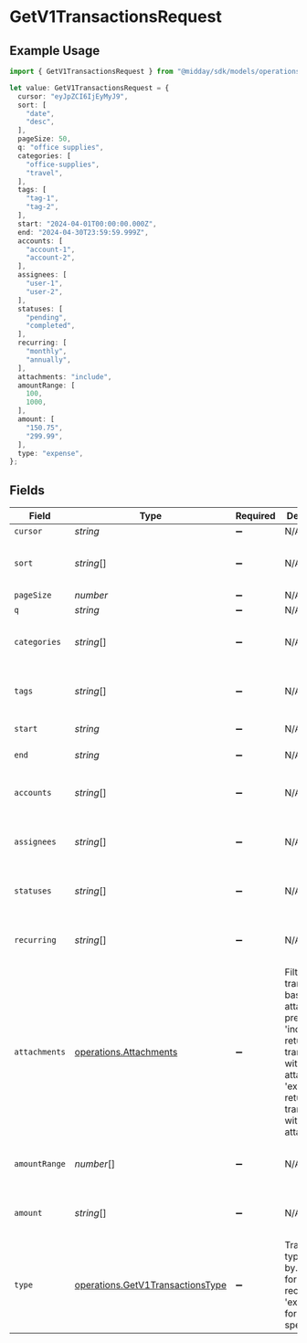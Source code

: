 # GetV1TransactionsRequest

## Example Usage

```typescript
import { GetV1TransactionsRequest } from "@midday/sdk/models/operations";

let value: GetV1TransactionsRequest = {
  cursor: "eyJpZCI6IjEyMyJ9",
  sort: [
    "date",
    "desc",
  ],
  pageSize: 50,
  q: "office supplies",
  categories: [
    "office-supplies",
    "travel",
  ],
  tags: [
    "tag-1",
    "tag-2",
  ],
  start: "2024-04-01T00:00:00.000Z",
  end: "2024-04-30T23:59:59.999Z",
  accounts: [
    "account-1",
    "account-2",
  ],
  assignees: [
    "user-1",
    "user-2",
  ],
  statuses: [
    "pending",
    "completed",
  ],
  recurring: [
    "monthly",
    "annually",
  ],
  attachments: "include",
  amountRange: [
    100,
    1000,
  ],
  amount: [
    "150.75",
    "299.99",
  ],
  type: "expense",
};
```

## Fields

| Field                                                                                                                                                           | Type                                                                                                                                                            | Required                                                                                                                                                        | Description                                                                                                                                                     | Example                                                                                                                                                         |
| --------------------------------------------------------------------------------------------------------------------------------------------------------------- | --------------------------------------------------------------------------------------------------------------------------------------------------------------- | --------------------------------------------------------------------------------------------------------------------------------------------------------------- | --------------------------------------------------------------------------------------------------------------------------------------------------------------- | --------------------------------------------------------------------------------------------------------------------------------------------------------------- |
| `cursor`                                                                                                                                                        | *string*                                                                                                                                                        | :heavy_minus_sign:                                                                                                                                              | N/A                                                                                                                                                             | eyJpZCI6IjEyMyJ9                                                                                                                                                |
| `sort`                                                                                                                                                          | *string*[]                                                                                                                                                      | :heavy_minus_sign:                                                                                                                                              | N/A                                                                                                                                                             | [<br/>"date",<br/>"desc"<br/>]                                                                                                                                  |
| `pageSize`                                                                                                                                                      | *number*                                                                                                                                                        | :heavy_minus_sign:                                                                                                                                              | N/A                                                                                                                                                             | 50                                                                                                                                                              |
| `q`                                                                                                                                                             | *string*                                                                                                                                                        | :heavy_minus_sign:                                                                                                                                              | N/A                                                                                                                                                             | office supplies                                                                                                                                                 |
| `categories`                                                                                                                                                    | *string*[]                                                                                                                                                      | :heavy_minus_sign:                                                                                                                                              | N/A                                                                                                                                                             | [<br/>"office-supplies",<br/>"travel"<br/>]                                                                                                                     |
| `tags`                                                                                                                                                          | *string*[]                                                                                                                                                      | :heavy_minus_sign:                                                                                                                                              | N/A                                                                                                                                                             | [<br/>"tag-1",<br/>"tag-2"<br/>]                                                                                                                                |
| `start`                                                                                                                                                         | *string*                                                                                                                                                        | :heavy_minus_sign:                                                                                                                                              | N/A                                                                                                                                                             | 2024-04-01T00:00:00.000Z                                                                                                                                        |
| `end`                                                                                                                                                           | *string*                                                                                                                                                        | :heavy_minus_sign:                                                                                                                                              | N/A                                                                                                                                                             | 2024-04-30T23:59:59.999Z                                                                                                                                        |
| `accounts`                                                                                                                                                      | *string*[]                                                                                                                                                      | :heavy_minus_sign:                                                                                                                                              | N/A                                                                                                                                                             | [<br/>"account-1",<br/>"account-2"<br/>]                                                                                                                        |
| `assignees`                                                                                                                                                     | *string*[]                                                                                                                                                      | :heavy_minus_sign:                                                                                                                                              | N/A                                                                                                                                                             | [<br/>"user-1",<br/>"user-2"<br/>]                                                                                                                              |
| `statuses`                                                                                                                                                      | *string*[]                                                                                                                                                      | :heavy_minus_sign:                                                                                                                                              | N/A                                                                                                                                                             | [<br/>"pending",<br/>"completed"<br/>]                                                                                                                          |
| `recurring`                                                                                                                                                     | *string*[]                                                                                                                                                      | :heavy_minus_sign:                                                                                                                                              | N/A                                                                                                                                                             | [<br/>"monthly",<br/>"annually"<br/>]                                                                                                                           |
| `attachments`                                                                                                                                                   | [operations.Attachments](../../models/operations/attachments.md)                                                                                                | :heavy_minus_sign:                                                                                                                                              | Filter transactions based on attachment presence. 'include' returns only transactions with attachments, 'exclude' returns only transactions without attachments | include                                                                                                                                                         |
| `amountRange`                                                                                                                                                   | *number*[]                                                                                                                                                      | :heavy_minus_sign:                                                                                                                                              | N/A                                                                                                                                                             | [<br/>100,<br/>1000<br/>]                                                                                                                                       |
| `amount`                                                                                                                                                        | *string*[]                                                                                                                                                      | :heavy_minus_sign:                                                                                                                                              | N/A                                                                                                                                                             | [<br/>"150.75",<br/>"299.99"<br/>]                                                                                                                              |
| `type`                                                                                                                                                          | [operations.GetV1TransactionsType](../../models/operations/getv1transactionstype.md)                                                                            | :heavy_minus_sign:                                                                                                                                              | Transaction type to filter by. 'income' for money received, 'expense' for money spent                                                                           | expense                                                                                                                                                         |
